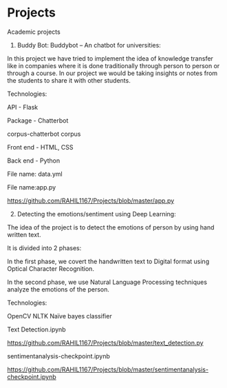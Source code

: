 # Projects
Academic projects

1) Buddy Bot:
Buddybot – An chatbot for universities:

In this project we have tried to implement the idea of knowledge transfer like in companies where it is done traditionally through person to person or through a course. In our project we would be taking insights or notes from the students to share it with other students.

Technologies:

API - Flask

Package - Chatterbot

corpus-chatterbot corpus

Front end - HTML, CSS

Back end - Python

File name: data.yml



File name:app.py

https://github.com/RAHIL1167/Projects/blob/master/app.py


2) Detecting the emotions/sentiment using Deep Learning:

The idea of the project is to detect the emotions of person by using hand written text.

It is divided into 2 phases:

In the first phase, we covert the handwritten text to Digital format using Optical Character Recognition.

In the second phase, we use Natural Language Processing  techniques analyze the emotions of the person.

Technologies:

OpenCV
NLTK
Naïve bayes classifier

Text Detection.ipynb

https://github.com/RAHIL1167/Projects/blob/master/text_detection.py

sentimentanalysis-checkpoint.ipynb

https://github.com/RAHIL1167/Projects/blob/master/sentimentanalysis-checkpoint.ipynb
